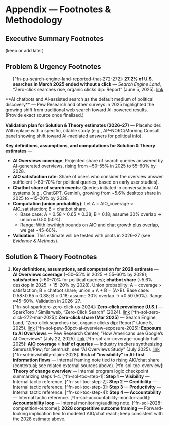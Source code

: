 # Appendix — Footnotes & Methodology

## Executive Summary Footnotes
(keep or add later)

## Problem & Urgency Footnotes

<ol>
[^fn-pu-search-engine-land-reported-that-272-272]: <strong>27.2% of U.S. searches in March 2025 ended without a click</strong> — <em>Search Engine Land</em>, “Zero-click searches rise, organic clicks dip: Report” (June 5, 2025). <a href="https://searchengineland.com/zero-click-searches-up-organic-clicks-down-456660">link</a>

[^fn-pu-semrushs-july-2025-study-reported-a-2025-]: <strong>13.14% of queries triggered AI Overviews in March 2025</strong> — <em>Semrush</em>, “AI Overviews Study: What 2025 SEO Data Tells Us About Google’s Search Shift” (July 2025). <a href="https://www.semrush.com/blog/semrush-ai-overviews-study/">link</a>

[^fn-pu-pew-ai-overviews-2025]: <strong>Users were less likely to click result links when an AI-generated summary appeared</strong> — <em>Pew Research Center</em>, “How Americans use Google’s AI Overviews” (July 22, 2025). <a href="https://www.pewresearch.org/short-reads/2025/07/22/google-users-are-less-likely-to-click-on-links-when-an-ai-summary-appears-in-the-results/">link</a>

[^fn-pu-us-ai-search-60]: <strong>~60% of U.S. adults use AI to search</strong> — <em>AP-NORC Center for Public Affairs Research</em>, “Generative AI and democratic engagement” (Aug. 2025). <a href="https://apnorc.org/projects/generative-ai-and-democratic-engagement/">link</a>

[^fn-pu-mc-ai-use-2025]: <strong>34% of Americans use AI for research</strong> — <em>Morning Consult</em>, Technology &amp; AI category trackers, weekly polling (accessed July 2025). <a href="https://morningconsult.com/category/technology/ai/">link</a>

[^fn-pu-brookings-podcasts-2023]: <strong>Podcast persuasion ecosystem shifts</strong> — <em>Brookings Institution</em>, “Podcasting and political persuasion” (2023). <a href="https://www.brookings.edu/articles/podcasting-and-political-persuasion/">link</a>

[^fn-pu-harvard-berkman-2020]: <strong>Media/network-building dynamics</strong> — <em>Harvard Berkman Klein Center</em>, “Media influence and networked political discourse” (2020). <a href="https://cyber.harvard.edu/story/2020-berkman-media-networked-politics">link</a>

[^fn-pu-politico-podcasts-2022]: <strong>Conservative podcast/media buildup</strong> — <em>Politico</em>, “How right-wing podcasts built influence in U.S. politics” (2022). <a href="https://www.politico.com/news/2022/10/18/conservative-podcasts-rise-00062141">link</a>
</ol>
<a id="fn-pu-we-now-face-a-far-more"></a>  
**AI chatbots and AI-assisted search as the default medium of political discovery** — Pew Research and other surveys in 2025 highlighted the growing shift from traditional web search toward AI-powered results. (Provide exact source once finalized.)

**Validation plan for Solution & Theory estimates (2026–27)** — Placeholder. Will replace with a specific, citable study (e.g., AP–NORC/Morning Consult panel showing shift toward AI-mediated answers for political info).

**Key definitions, assumptions, and computations for Solution & Theory estimates** —  
- **AI Overviews coverage**: Projected share of search queries answered by AI-generated overviews, rising from ~50–55% in 2025 to 55–60% by 2028.  
- **AIO satisfaction rate**: Share of users who consider the overview answer sufficient (~60–70% for political queries, based on early user studies).  
- **Chatbot share of search events**: Queries initiated in conversational AI systems (e.g., ChatGPT, Gemini), growing from ~5.6% desktop share in 2025 to ~15–20% by 2028.  
- **Computation (union probability)**: Let A = AIO_coverage × AIO_satisfaction; B = chatbot share.  
  - Base case: A = 0.58 × 0.65 ≈ 0.38; B = 0.18; assume 30% overlap → union ≈ 0.50 (50%).  
  - Range: With low/high bounds on AIO and chat growth plus overlap, we get ~45–60%.  
- **Validation**: This estimate will be tested with pilots in 2026–27 (see *Evidence & Methods*).

## Solution & Theory Footnotes

<ol>
  <li id="fn-sol-union-prob-2028"><strong>Key definitions, assumptions, and computation for 2028 estimate</strong> —
<strong>AI Overviews coverage</strong> (~50–55% in 2025 → 55–60% by 2028);
<strong>satisfaction</strong> (~60–70% for political queries);
<strong>chatbot share</strong> (~5.6% desktop in 2025 → 15–20% by 2028).
Union probability: A = coverage × satisfaction; B = chatbot share; union ≈ A + B − (A×B).
Base case: 0.58×0.65 ≈ 0.38; B = 0.18; assume 30% overlap → ≈0.50 (50%). Range ≈45–60%. Validation in 2026–27.</li>
[^fn-sol-sparktoro-zero-click-us-2024]: <strong>Zero-click prevalence (U.S.)</strong> — SparkToro / Similarweb, “Zero-Click Search” (2024). <a href="https://sparktoro.com/blog/zero-click-searches-in-2024-new-similarweb-data/">link</a>
[^fn-sol-zero-click-272-mar-2025]: <strong>Zero-click share (Mar 2025)</strong> — Search Engine Land, “Zero-click searches rise, organic clicks dip: Report” (June 5, 2025). <a href="https://searchengineland.com/zero-click-searches-up-organic-clicks-down-456660">link</a>
[^fn-sol-pew-58pct-ai-overview-exposure-2025]: <strong>Exposure to AI Overviews</strong> — Pew Research Center, “How Americans use Google’s AI Overviews” (July 22, 2025). <a href="https://www.pewresearch.org/short-reads/2025/07/22/google-users-are-less-likely-to-click-on-links-when-an-ai-summary-appears-in-the-results/">link</a>
[^fn-sol-aio-coverage-roughly-half-2025]: <strong>AIO coverage ≈ half of queries</strong> — Industry trackers synthesizing Semrush/Pew; for Semrush, see “AI Overviews Study” (July 2025). <a href="https://www.semrush.com/blog/semrush-ai-overviews-study/">link</a>
[^fn-sol-invisibility-claim-2028]: <strong>Risk of “invisibility” in AI-first information flows</strong> — Internal framing note tied to rising AIO/chat share (contextual; see related external sources above).
[^fn-sol-toc-overview]: <strong>Theory of change overview</strong> — Internal program logic checkpoint summarizing steps 1–4.
[^fn-sol-toc-step-1]: <strong>Step 1 — Visibility</strong> — Internal tactic reference.
[^fn-sol-toc-step-2]: <strong>Step 2 — Credibility</strong> — Internal tactic reference.
[^fn-sol-toc-step-3]: <strong>Step 3 — Productivity</strong> — Internal tactic reference.
[^fn-sol-toc-step-4]: <strong>Step 4 — Accountability</strong> — Internal tactic reference.
[^fn-sol-accountability-monitor-audit]: <strong>Accountability loop</strong> — Internal monitoring/auditing note.
[^fn-sol-2028-competition-outcome]: <strong>2028 competitive outcome framing</strong> — Forward-looking implication tied to modeled AIO/chat reach; keep consistent with the 2028 estimate above.
</ol>
